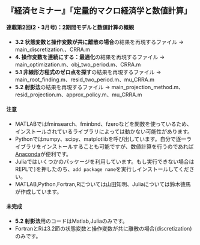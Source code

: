 ## 『経済セミナー』「定量的マクロ経済学と数値計算」

#### 連載第2回(2・3月号)：2期間モデルと数値計算の概観

* **3.2 状態変数と操作変数が共に離散の場合**の結果を再現するファイル -> main_discretization.、CRRA.m
* **4. 操作変数を連続にする：最適化**の結果を再現するファイル -> main_optimization.m、obj_two_period.m、CRRA.m
* **5.1 非線形方程式のゼロ点を探す**の結果を再現するファイル -> main_root_finding.m、resid_two_period.m、mu_CRRA.m
* **5.2 射影法**の結果を再現するファイル -> main_projection_method.m、resid_projection.m、approx_policy.m、mu_CRRA.m

#### 注意
* MATLABではfminsearch、fminbnd、fzeroなどを関数を使っているため、インストールされているライブラリによっては動かない可能性があります。
* Pythonではnumpy、scipy、matplotlibを呼び出しています。自分で逐一ライブラリをインストールすることも可能ですが、数値計算を行うのであれば[Anaconda](https://www.anaconda.com/)が便利です。
* Juliaではいくつかのパッケージを利用しています。もし実行できない場合はREPLで`]`を押したのち、`add package name`を実行しインストールしてください。
* MATLAB,Python,Fortran,Rについては山田知明、Juliaについては鈴木徳馬が作成しています。

#### 未完成
* **5.2 射影法**用のコードはMatlab,Juliaのみです。
* FortranとRは3.2節の状態変数と操作変数が共に離散の場合(discretization)のみです。
